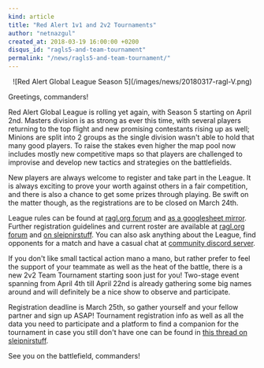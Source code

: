 ```yaml
---
kind: article
title: "Red Alert 1v1 and 2v2 Tournaments"
author: "netnazgul"
created_at: 2018-03-19 16:00:00 +0200
disqus_id: "ragls5-and-team-tournament"
permalink: "/news/ragls5-and-team-tournament/"
---
```


<div style="text-align:center" markdown="1">
![Red Alert Global League Season 5](/images/news/20180317-ragl-V.png)
</div>

Greetings, commanders!

Red Alert Global League is rolling yet again, with Season 5 starting on April 2nd. Masters division is as strong as ever this time, with several players returning to the top flight and new promising contestants rising up as well; Minions are split into 2 groups as the single division wasn't able to hold that many good players. To raise the stakes even higher the map pool now includes mostly new competitive maps so that players are challenged to improvise and develop new tactics and strategies on the battlefields.

New players are always welcome to register and take part in the League. It is always exciting to prove your worth against others in a fair competition, and there is also a chance to get some prizes through playing. Be swift on the matter though, as the registrations are to be closed on March 24th.

League rules can be found at [ragl.org forum](http://ragl.org/glforum/?view=thread&id=12&part=1#postid-22) and [as a googlesheet mirror](https://docs.google.com/document/d/1-MiyXf7BootBMm4cL811-3kjCYAzsFO3J85JLdEGFMY/edit?usp=sharing).
Further registration guidelines and current roster are available at [ragl.org forum](http://ragl.org/glforum/?view=thread&id=11&part=1#postid-19) and [on sleipnirstuff](http://www.sleipnirstuff.com/forum/viewtopic.php?f=82&t=20470). 
You can also ask anything about the League, find opponents for a match and have a casual chat at [community discord server](https://discord.gg/UcUztfr).
<br>

If you don't like small tactical action mano a mano, but rather prefer to feel the support of your teammate as well as the heat of the battle, there is a new 2v2 Team Tournament starting soon just for you! Two-stage event spanning from April 4th till April 22nd is already gathering some big names around and will definitely be a nice show to observe and participate.

Registration deadline is March 25th, so gather yourself and your fellow partner and sign up ASAP! Tournament registration info as well as all the data you need to participate and a platform to find a companion for the tournament in case you still don't have one can be found in [this thread on sleipnirstuff](http://www.sleipnirstuff.com/forum/viewtopic.php?f=82&t=20484).

See you on the battlefield, commanders!
